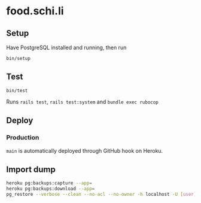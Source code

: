 # food.schi.li

## Setup

Have PostgreSQL installed and running, then run

```shell
bin/setup
```

## Test

```shell
bin/test
```

Runs `rails test`, `rails test:system` and `bundle exec rubocop`

## Deploy

### Production

`main` is automatically deployed through GitHub hook on Heroku.

## Import dump

```sh
heroku pg:backups:capture --app=
heroku pg:backups:download --app=
pg_restore --verbose --clean --no-acl --no-owner -h localhost -U [user] -d [db_name] latest.dump
```
